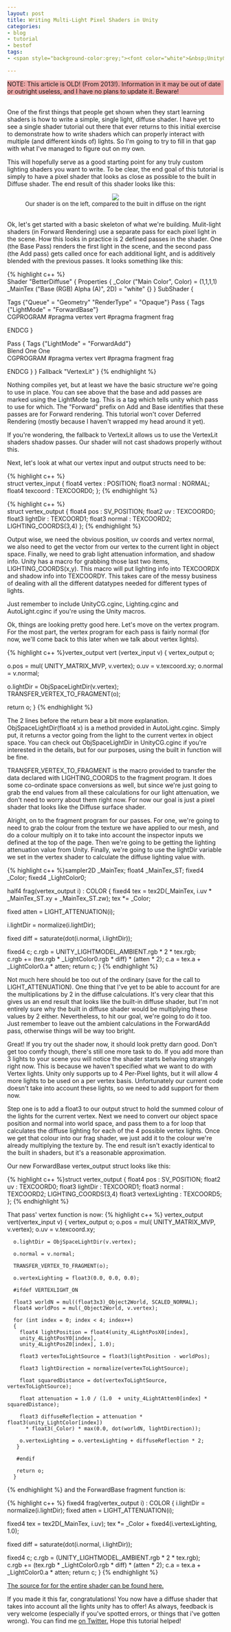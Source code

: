 ```yaml
---
layout: post
title: Writing Multi-Light Pixel Shaders in Unity 
categories:
- blog
- tutorial
- bestof
tags:
- <span style="background-color:grey;"><font color="white">&nbsp;Unity&nbsp;</font></span>

---
```


<div style="background-color:#EEAAAA;">NOTE: This article is OLD! (From 2013!). Information in it may be out of date or outright useless, and I have no plans to update it. Beware!
</div>

<br>

One of the first things that people get shown when they start learning shaders is how to write a simple, single light, diffuse shader. I have yet to see a single shader tutorial out there that ever returns to this initial exercise to demonstrate how to write shaders which can properly interact with multiple (and different kinds of) lights. So I'm going to try to fill in that gap with what I've managed to figure out on my own. 

This will hopefully serve as a good starting point for any truly custom lighting shaders you want to write. To be clear, the end goal of this tutorial is simply to have a pixel shader that looks as close as possible to the built in Diffuse shader. The end result of this shader looks like this: 

<div align="center">
<img src="/images/post_images/2013-10-13/shader_output.png" /><br>
<font size="2">
Our shader is on the left, compared to the built in diffuse on the right
</font>
</div>
<br>

Ok, let's get started with a basic skeleton of what we're building. Mulit-light shaders (in Forward Rendering) use a separate pass for each pixel light in the scene. How this looks in practice is 2 defined passes in the shader. One (the Base Pass) renders the first light in the scene, and the second pass (the Add pass) gets called once for each additional light, and is additively blended with the previous passes. It looks something like this: 

{% highlight c++ %}  
Shader "BetterDiffuse" 
{
  Properties 
  {
  _Color ("Main Color", Color) = (1,1,1,1)
  _MainTex ("Base (RGB) Alpha (A)", 2D) = "white" {}
  }
  SubShader 
  {

  Tags {"Queue" = "Geometry" "RenderType" = "Opaque"}
  Pass 
  {
  Tags {"LightMode" = "ForwardBase"}     
  CGPROGRAM
  #pragma vertex vert
  #pragma fragment frag
  
  ENDCG
  }
 
  Pass 
  {
  Tags {"LightMode" = "ForwardAdd"}    
  Blend One One  
  CGPROGRAM
  #pragma vertex vert
  #pragma fragment frag
   
  ENDCG
  }
  }
  Fallback "VertexLit"
}
{% endhighlight %}

Nothing compiles yet, but at least we have the basic structure we're going to use in place. You can see above that the base and add passes are marked using the LightMode tag. This is a tag which tells unity which pass to use for which. The "Forward" prefix on Add and Base identifies that these passes are for Forward rendering. This tutorial won't cover Deferred Rendering (mostly because I haven't wrapped my head around it yet). 

If you're wondering, the fallback to VertexLit allows us to use the VertexLit shaders shadow passes. Our shader will not cast shadows properly without this. 

Next, let's look at what our vertex input and output structs need to be:

{% highlight c++ %}  
struct vertex_input
{
  float4  vertex  : POSITION;
  float3  normal  : NORMAL;
  float4  texcoord  : TEXCOORD0;
};
{% endhighlight %}

{% highlight c++ %}  
struct vertex_output
{
  float4  pos   : SV_POSITION;
  float2  uv  : TEXCOORD0;
  float3  lightDir  : TEXCOORD1;
  float3  normal  : TEXCOORD2;
  LIGHTING_COORDS(3,4) 
};
{% endhighlight %}

Output wise, we need the obvious position, uv coords and vertex normal, we also need to get the vector from our vertex to the current light in object space. Finally, we need to grab light attenuation information, and shadow info. Unity has a macro for grabbing those last two items, LIGHTING_COORDS(x,y). This macro will put lighting info into TEXCOORDX and shadow info into TEXCOORDY. This takes care of the messy business of dealing with all the different datatypes needed for different types of lights.

Just remember to include UnityCG.cginc, Lighting.cginc and AutoLight.cginc if you're using the Unity macros. 

Ok, things are looking pretty good here. Let's move on the vertex program. For the most part, the vertex program for each pass is fairly normal (for now, we'll come back to this later when we talk about vertex lights). 

{% highlight c++ %}vertex_output vert (vertex_input v)
{
  vertex_output o;
     
  o.pos = mul( UNITY_MATRIX_MVP, v.vertex);
  o.uv = v.texcoord.xy;
  o.normal =  v.normal;
    
  o.lightDir = ObjSpaceLightDir(v.vertex);
  TRANSFER_VERTEX_TO_FRAGMENT(o); 

  return o;
}
{% endhighlight %}

The 2 lines before the return bear a bit more explanation. ObjSpaceLightDir(float4 x) is a method provided in AutoLight.cginc. Simply put, it returns a vector going from the light to the current vertex in object space. You can check out ObjSpaceLightDir in UnityCG.cginc if you're interested in the details, but for our purposes, using the built in function will be fine. 

TRANSFER_VERTEX_TO_FRAGMENT is the macro provided to transfer the data declared with LIGHTING_COORDS to the fragment program. It does some co-ordinate space conversions as well, but since we're just going to grab the end values from all these calculations for our light attenuation, we don't need to worry about them right now. For now our goal is just a pixel shader that looks like the Diffuse surface shader. 

Alright, on to the fragment program for our passes. For one, we're going to need to grab the colour from the texture we have applied to our mesh, and do a colour multiply on it to take into account the inspector inputs we defined at the top of the page. Then we're going to be getting the lighting attenuation value from Unity. Finally, we're going to use the lightDir variable we set in the vertex shader to calculate the diffuse lighting value with. 

{% highlight c++ %}sampler2D _MainTex;
float4 _MainTex_ST;
fixed4 _Color;
fixed4 _LightColor0;

half4 frag(vertex_output i) : COLOR
{
  fixed4 tex = tex2D(_MainTex, i.uv * _MainTex_ST.xy + _MainTex_ST.zw);
  tex *= _Color;   

  fixed atten = LIGHT_ATTENUATION(i); 

  i.lightDir = normalize(i.lightDir);
   
  fixed diff = saturate(dot(i.normal, i.lightDir));
  
  fixed4 c;
  c.rgb = UNITY_LIGHTMODEL_AMBIENT.rgb * 2 * tex.rgb;   
  c.rgb += (tex.rgb * _LightColor0.rgb * diff) * (atten * 2); 
  c.a = tex.a + _LightColor0.a * atten;
  return c;
}
{% endhighlight %}

Not much here should be too out of the ordinary (save for the call to LIGHT_ATTENUATION). One thing that I've yet to be able to account for are the multiplications by 2 in the diffuse calculations. It's very clear that this gives us an end result that looks like the built-in diffuse shader, but I'm not entirely sure why the built in diffuse shader would be multiplying these values by 2 either. Nevertheless, to hit our goal, we're going to do it too. Just remember to leave out the ambient calculations in the ForwardAdd pass, otherwise things will be way too bright. 

Great! If you try out the shader now, it should look pretty darn good. Don't get too comfy though, there's still one more task to do. If you add more than 3 lights to your scene you will notice the shader starts behaving strangely right now. This is because we haven't specified what we want to do with Vertex lights. Unity only supports up to 4 Per-Pixel lights, but it will allow 4 more lights to be used on a per vertex basis. Unfortunately our current code doesn't take into account these lights, so we need to add support for them now. 

Step one is to add a float3 to our output struct to hold the summed colour of the lights for the current vertex. Next we need to convert our object space position and normal into world space, and pass them to a for loop that calculates the diffuse lighting for each of the 4 possible vertex lights. Once we get that colour into our frag shader, we just add it to the colour we're already multiplying the texture by. The end result isn't exactly identical to the built in shaders, but it's a reasonable approximation.

Our new ForwardBase vertex_output struct looks like this:

{% highlight c++ %}struct vertex_output
{
  float4  pos   : SV_POSITION;
  float2  uv  : TEXCOORD0;
  float3  lightDir  : TEXCOORD1;
  float3  normal  : TEXCOORD2;
  LIGHTING_COORDS(3,4) 
  float3  vertexLighting : TEXCOORD5;
};
{% endhighlight %}

That pass' vertex function is now: 
{% highlight c++ %}
    vertex_output vert(vertex_input v)
    {
      vertex_output o;
      o.pos = mul( UNITY_MATRIX_MVP, v.vertex);
      o.uv = v.texcoord.xy;

      o.lightDir = ObjSpaceLightDir(v.vertex);

      o.normal = v.normal;

      TRANSFER_VERTEX_TO_FRAGMENT(o);              

      o.vertexLighting = float3(0.0, 0.0, 0.0);

      #ifdef VERTEXLIGHT_ON

      float3 worldN = mul((float3x3)_Object2World, SCALED_NORMAL);
      float4 worldPos = mul(_Object2World, v.vertex);

      for (int index = 0; index < 4; index++)
      {    
        float4 lightPosition = float4(unity_4LightPosX0[index], 
        unity_4LightPosY0[index], 
        unity_4LightPosZ0[index], 1.0);

        float3 vertexToLightSource = float3(lightPosition - worldPos);        

        float3 lightDirection = normalize(vertexToLightSource);

        float squaredDistance = dot(vertexToLightSource, vertexToLightSource);

        float attenuation = 1.0 / (1.0  + unity_4LightAtten0[index] * squaredDistance);

        float3 diffuseReflection = attenuation * float3(unity_LightColor[index]) 
          * float3(_Color) * max(0.0, dot(worldN, lightDirection));         

        o.vertexLighting = o.vertexLighting + diffuseReflection * 2;
       }

       #endif

       return o;
      }
{% endhighlight %}
and the ForwardBase fragment function is:

{% highlight c++ %}
fixed4 frag(vertex_output i) : COLOR
{
  i.lightDir = normalize(i.lightDir);
  fixed atten = LIGHT_ATTENUATION(i); 

  fixed4 tex = tex2D(_MainTex, i.uv);
  tex *= _Color + fixed4(i.vertexLighting, 1.0);

  fixed diff = saturate(dot(i.normal, i.lightDir));

  fixed4 c;
  c.rgb = (UNITY_LIGHTMODEL_AMBIENT.rgb * 2 * tex.rgb);         
  c.rgb += (tex.rgb * _LightColor0.rgb * diff) * (atten * 2); 
  c.a = tex.a + _LightColor0.a * atten;
  return c;
}
{% endhighlight %}

[The source for for the entire shader can be found here.](http://www.kylehalladay.com/dev/code/BetterDiffuse.shader)

If you made it this far, congratulations! You now have a diffuse shader that takes into account all the lights unity has to offer! As always, feedback is very welcome (especially if you've spotted errors, or things that i've gotten wrong). You can find me [on Twitter.](http://twitter.com/khalladay) Hope this tutorial helped! 





